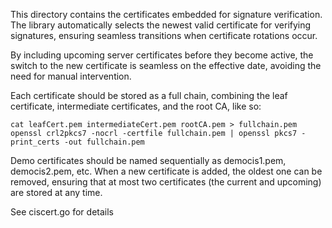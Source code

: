 This directory contains the certificates embedded for signature verification. The library automatically selects the newest valid certificate for verifying signatures, ensuring seamless transitions when certificate rotations occur.

By including upcoming server certificates before they become active, the switch to the new certificate is seamless on the effective date, avoiding the need for manual intervention.

Each certificate should be stored as a full chain, combining the leaf certificate, intermediate certificates, and the root CA, like so:

```
cat leafCert.pem intermediateCert.pem rootCA.pem > fullchain.pem
openssl crl2pkcs7 -nocrl -certfile fullchain.pem | openssl pkcs7 -print_certs -out fullchain.pem
```

Demo certificates should be named sequentially as democis1.pem, democis2.pem, etc. When a new certificate is added, the oldest one can be removed, ensuring that at most two certificates (the current and upcoming) are stored at any time.

See ciscert.go for details